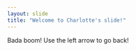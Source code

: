 ```yaml
---
layout: slide
title: "Welcome to Charlotte's slide!"
---
```

Bada boom!
Use the left arrow to go back!
